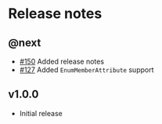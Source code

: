 # Release notes

## @next

- [#150](https://github.com/Marvin-Brouwer/FluentSerializer/issues/150) Added release notes
- [#127](https://github.com/Marvin-Brouwer/FluentSerializer/issues/127) Added `EnumMemberAttribute` support

## v1.0.0

- Initial release
